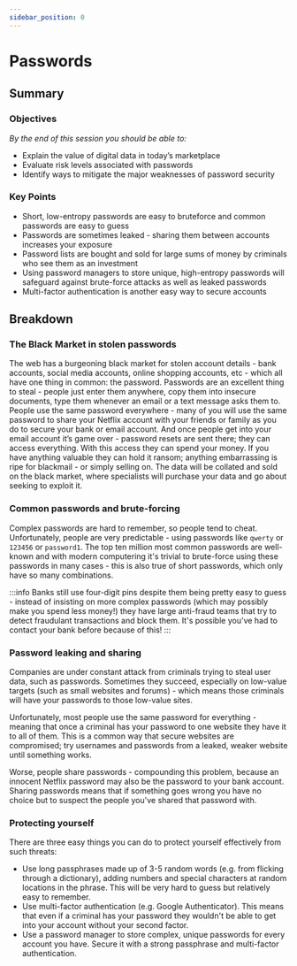 ```yaml
---
sidebar_position: 0
---
```


# Passwords

## Summary

### Objectives
*By the end of this session you should be able to:*
* Explain the value of digital data in today’s marketplace
* Evaluate risk levels associated with passwords
* Identify ways to mitigate the major weaknesses of password security

### Key Points
* Short, low-entropy passwords are easy to bruteforce and common passwords are easy to guess
* Passwords are sometimes leaked - sharing them between accounts increases your exposure
* Password lists are bought and sold for large sums of money by criminals who see them as an investment
* Using password managers to store unique, high-entropy passwords will safeguard against brute-force attacks as well as leaked passwords
* Multi-factor authentication is another easy way to secure accounts

## Breakdown
### The Black Market in stolen passwords
The web has a burgeoning black market for stolen account details - bank accounts, social media accounts, online shopping accounts, etc - which all have one thing in common: the password. Passwords are an excellent thing to steal - people just enter them anywhere, copy them into insecure documents, type them whenever an email or a text message asks them to. People use the same password everywhere - many of you will use the same password to share your Netflix account with your friends or family as you do to secure your bank or email account. And once people get into your email account it’s game over - password resets are sent there; they can access everything. With this access they can spend your money. If you have anything valuable they can hold it ransom; anything embarrassing is ripe for blackmail - or simply selling on. The data will be collated and sold on the black market, where specialists will purchase your data and go about seeking to exploit it.

### Common passwords and brute-forcing
Complex passwords are hard to remember, so people tend to cheat. Unfortunately, people are very predictable - using passwords like `qwerty` or `123456` or `password1`. The top ten million most common passwords are well-known and with modern computering it's trivial to brute-force using these passwords in many cases - this is also true of short passwords, which only have so many combinations.

:::info
Banks still use four-digit pins despite them being pretty easy to guess - instead of insisting on more complex passwords (which may possibly make you spend less money!) they have large anti-fraud teams that try to detect fraudulant transactions and block them. It's possible you've had to contact your bank before because of this!
:::

### Password leaking and sharing
Companies are under constant attack from criminals trying to steal user data, such as passwords. Sometimes they succeed, especially on low-value targets (such as small websites and forums) - which means those criminals will have your passwords to those low-value sites.

Unfortunately, most people use the same password for everything - meaning that once a criminal has your password to one website they have it to all of them. This is a common way that secure websites are compromised; try usernames and passwords from a leaked, weaker website until something works.

Worse, people share passwords - compounding this problem, because an innocent Netflix password may also be the password to your bank account. Sharing passwords means that if something goes wrong you have no choice but to suspect the people you've shared that password with.

### Protecting yourself
There are three easy things you can do to protect yourself effectively from such threats:
* Use long passphrases made up of 3-5 random words (e.g. from flicking through a dictionary), adding numbers and special characters at random locations in the phrase. This will be very hard to guess but relatively easy to remember.
* Use multi-factor authentication (e.g. Google Authenticator). This means that even if a criminal has your password they wouldn't be able to get into your account without your second factor.
* Use a password manager to store complex, unique passwords for every account you have. Secure it with a strong passphrase and multi-factor authentication.